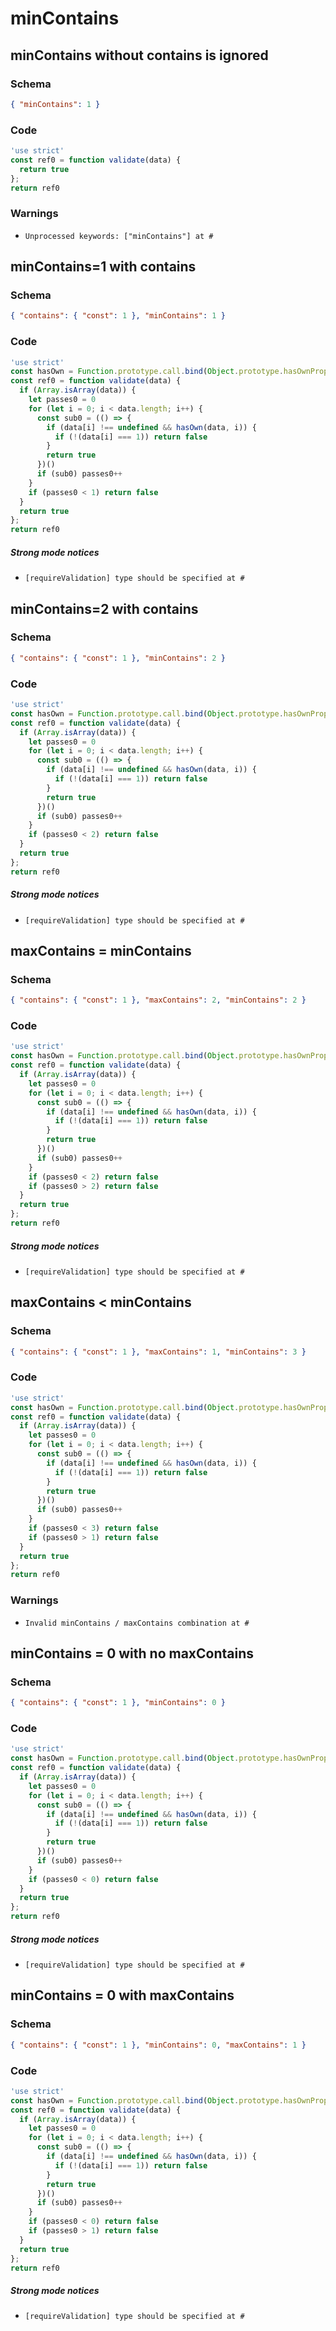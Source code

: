 # minContains

## minContains without contains is ignored

### Schema

```json
{ "minContains": 1 }
```

### Code

```js
'use strict'
const ref0 = function validate(data) {
  return true
};
return ref0
```

### Warnings

 * `Unprocessed keywords: ["minContains"] at #`


## minContains=1 with contains

### Schema

```json
{ "contains": { "const": 1 }, "minContains": 1 }
```

### Code

```js
'use strict'
const hasOwn = Function.prototype.call.bind(Object.prototype.hasOwnProperty);
const ref0 = function validate(data) {
  if (Array.isArray(data)) {
    let passes0 = 0
    for (let i = 0; i < data.length; i++) {
      const sub0 = (() => {
        if (data[i] !== undefined && hasOwn(data, i)) {
          if (!(data[i] === 1)) return false
        }
        return true
      })()
      if (sub0) passes0++
    }
    if (passes0 < 1) return false
  }
  return true
};
return ref0
```

##### Strong mode notices

 * `[requireValidation] type should be specified at #`


## minContains=2 with contains

### Schema

```json
{ "contains": { "const": 1 }, "minContains": 2 }
```

### Code

```js
'use strict'
const hasOwn = Function.prototype.call.bind(Object.prototype.hasOwnProperty);
const ref0 = function validate(data) {
  if (Array.isArray(data)) {
    let passes0 = 0
    for (let i = 0; i < data.length; i++) {
      const sub0 = (() => {
        if (data[i] !== undefined && hasOwn(data, i)) {
          if (!(data[i] === 1)) return false
        }
        return true
      })()
      if (sub0) passes0++
    }
    if (passes0 < 2) return false
  }
  return true
};
return ref0
```

##### Strong mode notices

 * `[requireValidation] type should be specified at #`


## maxContains = minContains

### Schema

```json
{ "contains": { "const": 1 }, "maxContains": 2, "minContains": 2 }
```

### Code

```js
'use strict'
const hasOwn = Function.prototype.call.bind(Object.prototype.hasOwnProperty);
const ref0 = function validate(data) {
  if (Array.isArray(data)) {
    let passes0 = 0
    for (let i = 0; i < data.length; i++) {
      const sub0 = (() => {
        if (data[i] !== undefined && hasOwn(data, i)) {
          if (!(data[i] === 1)) return false
        }
        return true
      })()
      if (sub0) passes0++
    }
    if (passes0 < 2) return false
    if (passes0 > 2) return false
  }
  return true
};
return ref0
```

##### Strong mode notices

 * `[requireValidation] type should be specified at #`


## maxContains < minContains

### Schema

```json
{ "contains": { "const": 1 }, "maxContains": 1, "minContains": 3 }
```

### Code

```js
'use strict'
const hasOwn = Function.prototype.call.bind(Object.prototype.hasOwnProperty);
const ref0 = function validate(data) {
  if (Array.isArray(data)) {
    let passes0 = 0
    for (let i = 0; i < data.length; i++) {
      const sub0 = (() => {
        if (data[i] !== undefined && hasOwn(data, i)) {
          if (!(data[i] === 1)) return false
        }
        return true
      })()
      if (sub0) passes0++
    }
    if (passes0 < 3) return false
    if (passes0 > 1) return false
  }
  return true
};
return ref0
```

### Warnings

 * `Invalid minContains / maxContains combination at #`


## minContains = 0 with no maxContains

### Schema

```json
{ "contains": { "const": 1 }, "minContains": 0 }
```

### Code

```js
'use strict'
const hasOwn = Function.prototype.call.bind(Object.prototype.hasOwnProperty);
const ref0 = function validate(data) {
  if (Array.isArray(data)) {
    let passes0 = 0
    for (let i = 0; i < data.length; i++) {
      const sub0 = (() => {
        if (data[i] !== undefined && hasOwn(data, i)) {
          if (!(data[i] === 1)) return false
        }
        return true
      })()
      if (sub0) passes0++
    }
    if (passes0 < 0) return false
  }
  return true
};
return ref0
```

##### Strong mode notices

 * `[requireValidation] type should be specified at #`


## minContains = 0 with maxContains

### Schema

```json
{ "contains": { "const": 1 }, "minContains": 0, "maxContains": 1 }
```

### Code

```js
'use strict'
const hasOwn = Function.prototype.call.bind(Object.prototype.hasOwnProperty);
const ref0 = function validate(data) {
  if (Array.isArray(data)) {
    let passes0 = 0
    for (let i = 0; i < data.length; i++) {
      const sub0 = (() => {
        if (data[i] !== undefined && hasOwn(data, i)) {
          if (!(data[i] === 1)) return false
        }
        return true
      })()
      if (sub0) passes0++
    }
    if (passes0 < 0) return false
    if (passes0 > 1) return false
  }
  return true
};
return ref0
```

##### Strong mode notices

 * `[requireValidation] type should be specified at #`

